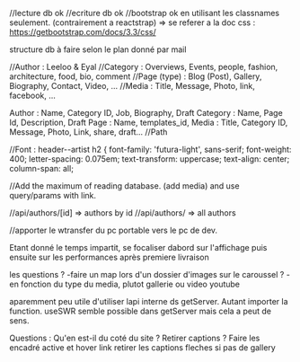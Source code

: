 //lecture db ok
//ecriture db ok
//bootstrap ok en utilisant les classnames seulement. (contrairement a reactstrap) => se referer a la doc css : https://getbootstrap.com/docs/3.3/css/

structure db à faire selon le plan donné par mail

//Author : Leeloo & Eyal
//Category : Overviews, Events, people, fashion, architecture, food, bio, comment
//Page (type) : Blog (Post), Gallery, Biography, Contact, Video, ...
//Media : Title, Message, Photo, link, facebook, ...

Author : Name, Category ID, Job, Biography, Draft
Category : Name, Page Id, Description, Draft
Page : Name, templates_id,
Media : Title, Category ID, Message, Photo, Link, share, draft...
//Path

//Font :
header--artist h2 {
font-family: 'futura-light', sans-serif;
font-weight: 400;
letter-spacing: 0.075em;
text-transform: uppercase;
text-align: center;
column-span: all;

//Add the maximum of reading database. (add media) and use query/params with link.

//api/authors/[id] => authors by id
//api/authors/ => all authors

//apporter le wtransfer du pc portable vers le pc de dev.

Etant donné le temps impartit, se focaliser dabord sur l'affichage puis ensuite sur les performances après premiere livraison

les questions ?
-faire un map lors d'un dossier d'images sur le caroussel ?
-en fonction du type du media, plutot gallerie ou video youtube

aparemment peu utile d'utiliser lapi interne ds getServer. Autant importer la function.
useSWR semble possible dans getServer mais cela a peut de sens.

Questions : Qu'en est-il du coté du site ? Retirer captions ?
Faire les encadré active et hover link
retirer les captions fleches si pas de gallery
